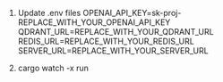 1. Update .env files
   OPENAI_API_KEY=sk-proj-REPLACE_WITH_YOUR_OPENAI_API_KEY
   QDRANT_URL=REPLACE_WITH_YOUR_QDRANT_URL
   REDIS_URL=REPLACE_WITH_YOUR_REDIS_URL
   SERVER_URL=REPLACE_WITH_YOUR_SERVER_URL

2. cargo watch -x run
